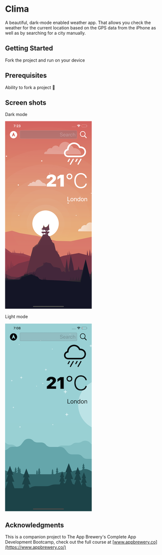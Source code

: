#  Clima

A beautiful, dark-mode enabled weather app. That allows you check the weather for the current location based on the GPS data from the iPhone as well as by searching for a city manually. 

## Getting Started

Fork the project and run on your device 

## Prerequisites

Ability to fork a project 🙂

## Screen shots

Dark mode

![Dark Mode](Documentation/darkMode.png)

Light mode

![Light Mode](Documentation/lightMode.png)

## Acknowledgments

This is a companion project to The App Brewery's Complete App Development Bootcamp, check out the full course at [www.appbrewery.co](https://www.appbrewery.co/)